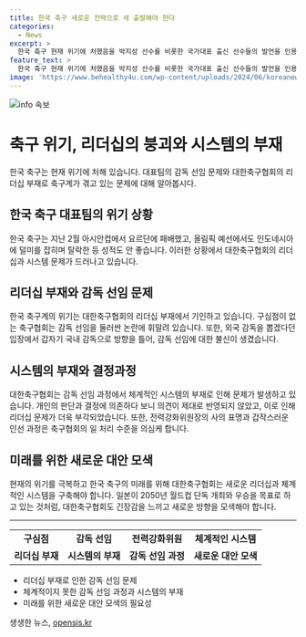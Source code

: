 ```yaml
---
title: 한국 축구 새로운 전략으로 새 출발해야 한다
categories:
  - News
excerpt: >
  한국 축구 현재 위기에 처했음을 박지성 선수를 비롯한 국가대표 출신 선수들의 발언을 인용해 강조하며, 이들의 지적에 따르면, 대한축구협회의 리더십이 무너지고, 시스템의 부재로 감독 선임 과정에서 허점이 드러났다. 전력강화위원장의 갑작스러운 사의 표명과 홍명보 감독의 뽑힘에 대한 의문을 제기하여, 대한축구협회의 느슨한 조직 운영과 결정 과정을 비판하고, 일본의 ‘저팬즈 웨이’와 대조하여 한국 축구의 퇴보를 우려한다. 한국 축구의 현 상황을 비판적으로 짚는 요약문을 작성했다.
feature_text: >
  한국 축구 현재 위기에 처했음을 박지성 선수를 비롯한 국가대표 출신 선수들의 발언을 인용해 강조하며, 이들의 지적에 따르면, 대한축구협회의 리더십이 무너지고, 시스템의 부재로 감독 선임 과정에서 허점이 드러났다. 전력강화위원장의 갑작스러운 사의 표명과 홍명보 감독의 뽑힘에 대한 의문을 제기하여, 대한축구협회의 느슨한 조직 운영과 결정 과정을 비판하고, 일본의 ‘저팬즈 웨이’와 대조하여 한국 축구의 퇴보를 우려한다. 한국 축구의 현 상황을 비판적으로 짚는 요약문을 작성했다.
image: 'https://www.behealthy4u.com/wp-content/uploads/2024/06/koreanews.jpg'
---
```


<p><img src="https://www.behealthy4u.com/wp-content/uploads/2024/06/koreanews.jpg" alt="info 속보" /></p>

<h1>축구 위기, 리더십의 붕괴와 시스템의 부재</h1>

<p data-ke-size="size16">한국 축구는 현재 위기에 처해 있습니다. 대표팀의 감독 선임 문제와 대한축구협회의 리더십 부재로 축구계가 겪고 있는 문제에 대해 알아봅시다.</p>

<h2 data-ke-size="size26">한국 축구 대표팀의 위기 상황</h2>

<p data-ke-size="size16">한국 축구는 지난 2월 아시안컵에서 요르단에 패배했고, 올림픽 예선에서도 인도네시아에 덜미를 잡히며 탈락한 등 성적도 안 좋습니다. 이러한 상황에서 대한축구협회의 리더십과 시스템 문제가 드러나고 있습니다.</p>

<h2 data-ke-size="size26">리더십 부재와 감독 선임 문제</h2>

<p data-ke-size="size16">한국 축구계의 위기는 대한축구협회의 리더십 부재에서 기인하고 있습니다. 구심점이 없는 축구협회는 감독 선임을 둘러싼 논란에 휘말려 있습니다. 또한, 외국 감독을 뽑겠다던 입장에서 갑자기 국내 감독으로 방향을 틀어, 감독 선임에 대한 불신이 생겼습니다.</p>

<h2 data-ke-size="size26">시스템의 부재와 결정과정</h2>

<p data-ke-size="size16">대한축구협회는 감독 선임 과정에서 체계적인 시스템의 부재로 인해 문제가 발생하고 있습니다. 개인의 판단과 결정에 의존하다 보니 의견이 제대로 반영되지 않았고, 이로 인해 리더십 문제가 더욱 부각되었습니다. 또한, 전력강화위원장의 사의 표명과 갑작스러운 인선 과정은 축구협회의 일 처리 수준을 의심케 합니다.</p>

<h2 data-ke-size="size26">미래를 위한 새로운 대안 모색</h2>

<p data-ke-size="size16">현재의 위기를 극복하고 한국 축구의 미래를 위해 대한축구협회는 새로운 리더십과 체계적인 시스템을 구축해야 합니다. 일본이 2050년 월드컵 단독 개최와 우승을 목표로 하고 있는 것처럼, 대한축구협회도 긴장감을 느끼고 새로운 방향을 모색해야 합니다.</p>

<hr>

<table>
  <tr>
    <td style="text-align: center; height: 17px;"><b>구심점</b></td>
    <td style="text-align: center; height: 17px;"><b>감독 선임</b></td>
    <td style="text-align: center; height: 17px;"><b>전력강화위원</b></td>
    <td style="text-align: center; height: 17px;"><b>체계적인 시스템</b></td>
  </tr>
  <tr>
    <td style="text-align: center; height: 17px;"><b>리더십 부재</b></td>
    <td style="text-align: center; height: 17px;"><b>시스템의 부재</b></td>
    <td style="text-align: center; height: 17px;"><b>감독 선임 과정</b></td>
    <td style="text-align: center; height: 17px;"><b>새로운 대안 모색</b></td>
  </tr>
</table>

<ul>
  <li>리더십 부재로 인한 감독 선임 문제</li>
  <li>체계적이지 못한 감독 선임 과정과 시스템의 부재</li>
  <li>미래를 위한 새로운 대안 모색의 필요성</li>
</ul>
생생한 뉴스, <a href="https://opensis.kr" rel="dofollow">opensis.kr</a>


